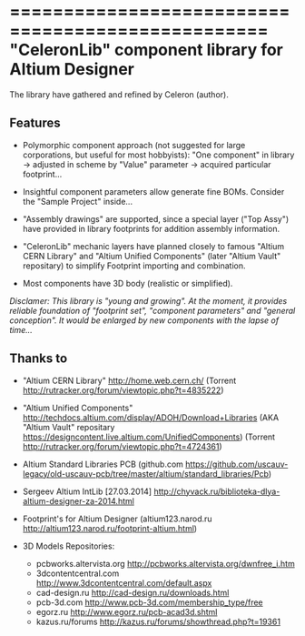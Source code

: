 ==================================================
"CeleronLib" component library for Altium Designer
==================================================

The library have gathered and refined by Celeron (author).


Features
--------

* Polymorphic component approach (not suggested for large corporations, but useful for most hobbyists): "One component" in library -> adjusted in scheme by "Value" parameter -> acquired particular footprint...

* Insightful component parameters allow generate fine BOMs. Consider the "Sample Project" inside...

* "Assembly drawings" are supported, since a special layer ("Top Assy") have provided in library footprints for addition assembly information.

* "CeleronLib" mechanic layers have planned closely to famous "Altium CERN Library" and "Altium Unified Components" (later "Altium Vault" repositary) to simplify Footprint importing and combination.

* Most components have 3D body (realistic or simplified).


*Disclamer: This library is "young and growing". At the moment, it provides reliable foundation of "footprint set", "component parameters" and "general conception". It would be enlarged by new components with the lapse of time...*


Thanks to
---------

* "Altium CERN Library" <http://home.web.cern.ch/> (Torrent <http://rutracker.org/forum/viewtopic.php?t=4835222>)

* "Altium Unified Components" <http://techdocs.altium.com/display/ADOH/Download+Libraries> (AKA "Altium Vault" repositary <https://designcontent.live.altium.com/UnifiedComponents>) (Torrent <http://rutracker.org/forum/viewtopic.php?t=4724361>)

* Altium Standard Libraries PCB (github.com <https://github.com/uscauv-legacy/old-uscauv-pcb/tree/master/altium/standard_libraries/Pcb>)

- Sergeev Altium IntLib [27.03.2014] <http://chyvack.ru/biblioteka-dlya-altium-designer-za-2014.html>

- Footprint's for Altium Designer (altium123.narod.ru <http://altium123.narod.ru/footprint-altium.html>)

* 3D Models Repositories:

  - pcbworks.altervista.org <http://pcbworks.altervista.org/dwnfree_i.htm>
  - 3dcontentcentral.com <http://www.3dcontentcentral.com/default.aspx>
  - cad-design.ru <http://cad-design.ru/downloads.html>
  - pcb-3d.com <http://www.pcb-3d.com/membership_type/free>
  - egorz.ru <http://www.egorz.ru/pcb-acad3d.shtml>
  - kazus.ru/forums <http://kazus.ru/forums/showthread.php?t=19361>

